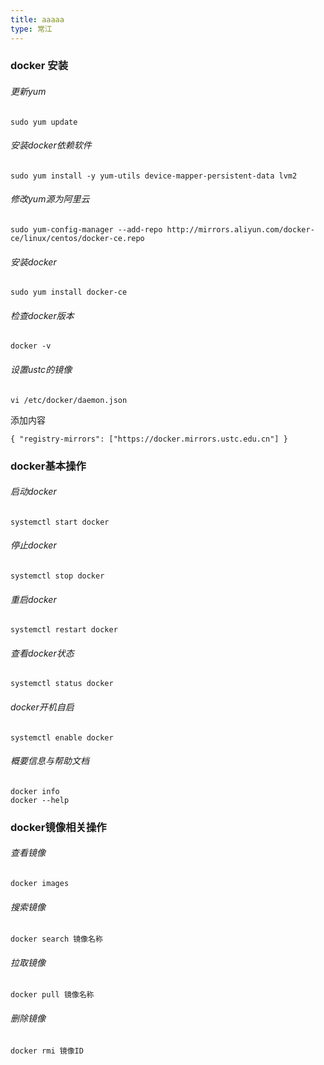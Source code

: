 ```yaml
---
title: aaaaa
type: 常江
---
```

### docker 安装
###### 更新yum
```
sudo yum update
```
###### 安装docker依赖软件
```
sudo yum install -y yum-utils device-mapper-persistent-data lvm2
```
###### 修改yum源为阿里云
```
sudo yum-config-manager --add-repo http://mirrors.aliyun.com/docker-ce/linux/centos/docker-ce.repo
```
###### 安装docker
```
sudo yum install docker-ce
```
###### 检查docker版本
```
docker -v
```
###### 设置ustc的镜像
```
vi /etc/docker/daemon.json
```
添加内容
```
{ "registry-mirrors": ["https://docker.mirrors.ustc.edu.cn"] }
```

### docker基本操作
###### 启动docker
```
systemctl start docker
```
###### 停止docker
```
systemctl stop docker
```
###### 重启docker
```
systemctl restart docker
```
###### 查看docker状态
```
systemctl status docker
```
###### docker开机自启
```
systemctl enable docker
```
###### 概要信息与帮助文档
```
docker info
docker --help
```
### docker镜像相关操作
###### 查看镜像
```
docker images
```
###### 搜索镜像
```
docker search 镜像名称
```
###### 拉取镜像
```
docker pull 镜像名称
```
###### 删除镜像
```
docker rmi 镜像ID
```
